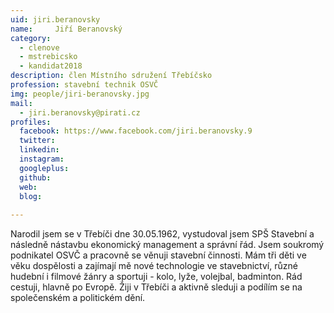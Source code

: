 ```yaml
---
uid: jiri.beranovsky
name:     Jiří Beranovský
category:
  - clenove
  - mstrebicsko
  - kandidat2018
description: člen Místního sdružení Třebíčsko
profession: stavební technik OSVČ
img: people/jiri-beranovsky.jpg
mail:
  - jiri.beranovsky@pirati.cz
profiles:
  facebook: https://www.facebook.com/jiri.beranovsky.9
  twitter: 
  linkedin: 
  instagram: 
  googleplus: 
  github: 
  web: 
  blog: 
  
---
```


Narodil jsem se v Třebíči dne 30.05.1962, vystudoval jsem SPŠ Stavební a následně nástavbu ekonomický management a správní řád. Jsem soukromý podnikatel OSVČ a pracovně se věnuji stavební činnosti. Mám tři děti ve věku dospělosti a zajímají mě nové technologie ve stavebnictví, různé hudební i filmové žánry a sportuji - kolo, lyže, volejbal, badminton. Rád cestuji, hlavně po Evropě. Žiji v Třebíči a aktivně sleduji a podílím se na společenském a politickém dění. 

